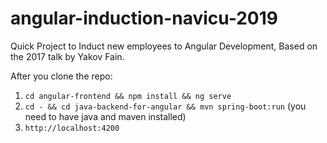 # angular-induction-navicu-2019
Quick Project to Induct new employees to Angular Development, Based on the 2017 talk by Yakov Fain.

After you clone the repo:

1) `cd angular-frontend && npm install && ng serve`
2) `cd - && cd java-backend-for-angular && mvn spring-boot:run` (you need to have java and maven installed) 
3) `http://localhost:4200`
